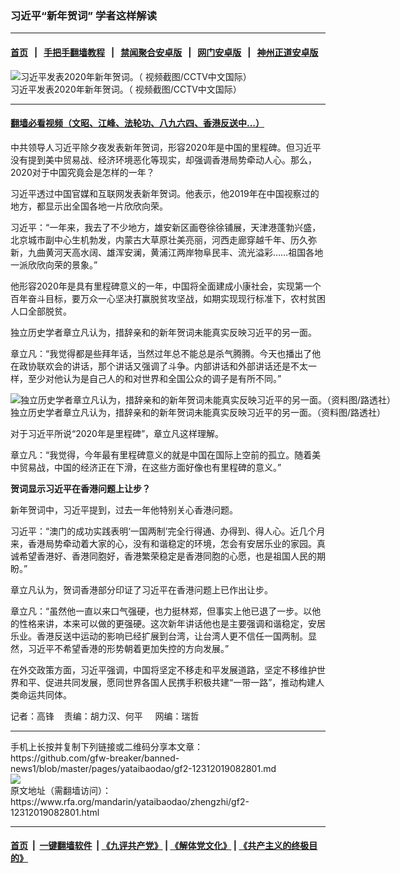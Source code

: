 ### 习近平“新年贺词”   学者这样解读
------------------------

#### [首页](https://github.com/gfw-breaker/banned-news1/blob/master/README.md) &nbsp;&nbsp;|&nbsp;&nbsp; [手把手翻墙教程](https://github.com/gfw-breaker/guides/wiki) &nbsp;&nbsp;|&nbsp;&nbsp; [禁闻聚合安卓版](https://github.com/gfw-breaker/bn-android) &nbsp;&nbsp;|&nbsp;&nbsp; [网门安卓版](https://github.com/oGate2/oGate) &nbsp;&nbsp;|&nbsp;&nbsp; [神州正道安卓版](https://github.com/SzzdOgate/update) 



<div id="headerimg">
 <img alt="习近平发表2020年新年贺词。（ 视频截图/CCTV中文国际）" src="https://www.rfa.org/mandarin/yataibaodao/zhengzhi/gf2-12312019082801.html/gf2p-1.jpg/@@images/8120752a-f7b5-4708-829a-89f72cb5e72f.jpeg" title="习近平发表2020年新年贺词。（ 视频截图/CCTV中文国际）"/>
 <div id="headerimgcontents">
  <div id="headerimgcaption">
   <span>
    习近平发表2020年新年贺词。（ 视频截图/CCTV中文国际）
   </span>
   <!-- zoomattribute -->
  </div>
  <!-- headerimgcaption -->
 </div>
 <!-- headerimagecontents -->
</div>

<hr/>


#### [翻墙必看视频（文昭、江峰、法轮功、八九六四、香港反送中...）](http://167.172.214.107/home.html)

<div id="storytext">
 <div>
  <div class="slot_header">
  </div>
 </div>
 <p>
 </p>
 <p>
  中共领导人习近平除夕夜发表新年贺词，形容2020年是中国的里程碑。但习近平没有提到美中贸易战、经济环境恶化等现实，却强调香港局势牵动人心。那么，2020对于中国究竟会是怎样的一年？
 </p>
 <p>
  习近平透过中国官媒和互联网发表新年贺词。他表示，他2019年在中国视察过的地方，都显示出全国各地一片欣欣向荣。
 </p>
 <p>
  习近平：“一年来，我去了不少地方，雄安新区画卷徐徐铺展，天津港蓬勃兴盛，北京城市副中心生机勃发，内蒙古大草原壮美亮丽，河西走廊穿越千年、历久弥新，九曲黄河天高水阔、雄浑安澜，黄浦江两岸物阜民丰、流光溢彩……祖国各地一派欣欣向荣的景象。”
 </p>
 <p>
 </p>
 <p>
 </p>
 <p>
  他形容2020年是具有里程碑意义的一年，中国将全面建成小康社会，实现第一个百年奋斗目标，要万众一心坚决打赢脱贫攻坚战，如期实现现行标准下，农村贫困人口全部脱贫。
 </p>
 <p>
  独立历史学者章立凡认为，措辞亲和的新年贺词未能真实反映习近平的另一面。
 </p>
 <p>
  章立凡：“我觉得都是些拜年话，当然过年总不能总是杀气腾腾。今天也播出了他在政协联欢会的讲话，那个讲话又强调了斗争。内部讲话和外部讲话还是不太一样，至少对他认为是自己人的和对世界和全国公众的调子是有所不同。”
 </p>
 <p>
 </p>
 <p>
  <div class="image-inline captioned" style="width:1500px;">
   <div style="width:1500px;">
    <img alt="独立历史学者章立凡认为，措辞亲和的新年贺词未能真实反映习近平的另一面。（资料图/路透社）" src="https://www.rfa.org/mandarin/yataibaodao/zhengzhi/gf2-12312019082801.html/3a151208f904077.jpg" title="独立历史学者章立凡认为，措辞亲和的新年贺词未能真实反映习近平的另一面。（资料图/路透社）"/>
   </div>
   <div class="image-caption">
    <span style="width:1500px;">
     独立历史学者章立凡认为，措辞亲和的新年贺词未能真实反映习近平的另一面。（资料图/路透社）
    </span>
    <span class="copyright">
    </span>
   </div>
  </div>
 </p>
 <p>
  对于习近平所说“2020年是里程碑”，章立凡这样理解。
 </p>
 <p>
  章立凡：“我觉得，今年最有里程碑意义的就是中国在国际上空前的孤立。随着美中贸易战，中国的经济正在下滑，在这些方面好像也有里程碑的意义。”
 </p>
 <p>
  <b>
   贺词显示习近平在香港问题上让步？
  </b>
 </p>
 <p>
  新年贺词中，习近平提到，过去一年他特别关心香港问题。
 </p>
 <p>
  习近平：“澳门的成功实践表明‘一国两制’完全行得通、办得到、得人心。近几个月来，香港局势牵动着大家的心，没有和谐稳定的环境，怎会有安居乐业的家园。真诚希望香港好、香港同胞好，香港繁荣稳定是香港同胞的心愿，也是祖国人民的期盼。”
 </p>
 <p>
  章立凡认为，贺词香港部分印证了习近平在香港问题上已作出让步。
 </p>
 <p>
  章立凡：“虽然他一直以来口气强硬，也力挺林郑，但事实上他已退了一步。以他的性格来讲，本来可以做的更强硬。这次新年讲话他也是主要强调和谐稳定，安居乐业。香港反送中运动的影响已经扩展到台湾，让台湾人更不信任一国两制。显然，习近平不希望香港的形势朝着更加失控的方向发展。”
 </p>
 <p>
  在外交政策方面，习近平强调，中国将坚定不移走和平发展道路，坚定不移维护世界和平、促进共同发展，愿同世界各国人民携手积极共建“一带一路”，推动构建人类命运共同体。
 </p>
 <p>
 </p>
 <p>
  记者：高锋    责编：胡力汉、何平     网编：瑞哲
 </p>
</div>

<hr/>
手机上长按并复制下列链接或二维码分享本文章：<br/>
https://github.com/gfw-breaker/banned-news1/blob/master/pages/yataibaodao/gf2-12312019082801.md <br/>
<a href='https://github.com/gfw-breaker/banned-news1/blob/master/pages/yataibaodao/gf2-12312019082801.md'><img src='https://github.com/gfw-breaker/banned-news1/blob/master/pages/yataibaodao/gf2-12312019082801.md.png'/></a> <br/>
原文地址（需翻墙访问）：https://www.rfa.org/mandarin/yataibaodao/zhengzhi/gf2-12312019082801.html


------------------------
#### [首页](https://github.com/gfw-breaker/banned-news1/blob/master/README.md) &nbsp;|&nbsp; [一键翻墙软件](https://github.com/gfw-breaker/nogfw/blob/master/README.md) &nbsp;| [《九评共产党》](https://github.com/gfw-breaker/9ping.md/blob/master/README.md#九评之一评共产党是什么) | [《解体党文化》](https://github.com/gfw-breaker/jtdwh.md/blob/master/README.md) | [《共产主义的终极目的》](https://github.com/gfw-breaker/gczydzjmd.md/blob/master/README.md)


<img src='http://gfw-breaker.win/banned-news/pages/yataibaodao/gf2-12312019082801.md' width='0px' height='0px'/>